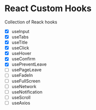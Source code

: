 # React Custom Hooks

Collection of Reack hooks

- [x] useInput
- [x] useTabs
- [x] useTitle
- [x] useClick
- [x] useHover
- [x] useConfirm
- [x] usePreventLeave
- [ ] usePageLeave
- [ ] useFadeIn
- [ ] useFullScreen
- [ ] useNetwork
- [ ] useNotification
- [ ] useScroll
- [ ] useAxios
